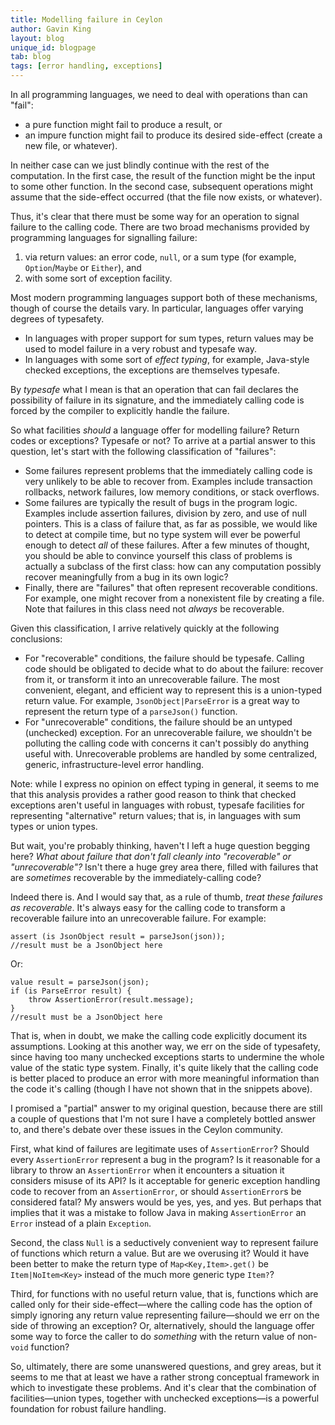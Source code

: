 ```yaml
---
title: Modelling failure in Ceylon
author: Gavin King
layout: blog
unique_id: blogpage
tab: blog
tags: [error handling, exceptions]
---
```


In all programming languages, we need to deal with operations
than can "fail":

- a pure function might fail to produce a result, or
- an impure function might fail to produce its desired 
  side-effect (create a new file, or whatever).

In neither case can we just blindly continue with the rest 
of the computation. In the first case, the result of the
function might be the input to some other function. In the
second case, subsequent operations might assume that the
side-effect occurred (that the file now exists, or whatever).

Thus, it's clear that there must be some way for an operation
to signal failure to the calling code. There are two broad
mechanisms provided by programming languages for signalling 
failure:

1. via return values: an error code, `null`, or a sum 
   type (for example, `Option`/`Maybe` or `Either`), and
2. with some sort of exception facility.

Most modern programming languages support both of these
mechanisms, though of course the details vary. In particular,
languages offer varying degrees of typesafety. 

- In languages with proper support for sum types, return 
  values may be used to model failure in a very robust and 
  typesafe way.
- In languages with some sort of _effect typing_, for example, 
  Java-style checked exceptions, the exceptions are themselves
  typesafe.

By _typesafe_ what I mean is that an operation that can fail
declares the possibility of failure in its signature, and 
the immediately calling code is forced by the compiler to 
explicitly handle the failure.

So what facilities _should_ a language offer for modelling
failure? Return codes or exceptions? Typesafe or not? To
arrive at a partial answer to this question, let's start with
the following classification of "failures":

- Some failures represent problems that the immediately 
  calling code is very unlikely to be able to recover from.
  Examples include transaction rollbacks, network failures,
  low memory conditions, or stack overflows.
- Some failures are typically the result of bugs in the
  program logic. Examples include assertion failures, 
  division by zero, and use of null pointers. This is a 
  class of failure that, as far as possible, we would like 
  to detect at compile time, but no type system will ever be
  powerful enough to detect _all_ of these failures. After a
  few minutes of thought, you should be able to convince 
  yourself this class of problems is actually a subclass of
  the first class: how can any computation possibly recover 
  meaningfully from a bug in its own logic?
- Finally, there are "failures" that often represent 
  recoverable conditions. For example, one might recover 
  from a nonexistent file by creating a file. Note that 
  failures in this class need not _always_ be recoverable.

Given this classification, I arrive relatively quickly at
the following conclusions:

- For "recoverable" conditions, the failure should be typesafe.
  Calling code should be obligated to decide what to do about
  the failure: recover from it, or transform it into an
  unrecoverable failure. The most convenient, elegant, and
  efficient way to represent this is a union-typed return
  value. For example, `JsonObject|ParseError` is a great
  way to represent the return type of a `parseJson()` function.
- For "unrecoverable" conditions, the failure should be an
  untyped (unchecked) exception. For an unrecoverable failure,
  we shouldn't be polluting the calling code with concerns it
  can't possibly do anything useful with. Unrecoverable
  problems are handled by some centralized, generic, 
  infrastructure-level error handling.

 Note: while I express no opinion on effect typing in general,
 it seems to me that this analysis provides a rather good 
 reason to think that checked exceptions aren't useful in
 languages with robust, typesafe facilities for representing
 "alternative" return values; that is, in languages with sum
 types or union types.
 
 But wait, you're probably thinking, haven't I left a huge
 question begging here?  _What about failure that don't fall
 cleanly into "recoverable" or "unrecoverable"?_ Isn't there
 a huge grey area there, filled with failures that are
 _sometimes_ recoverable by the immediately-calling code?
 
 Indeed there is. And I would say that, as a rule of thumb,
 _treat these failures as recoverable_. It's always easy for 
 the calling code to transform a recoverable failure into an
 unrecoverable failure. For example:
 
 <!-- try: -->
    assert (is JsonObject result = parseJson(json));
    //result must be a JsonObject here

Or:

 <!-- try: -->
    value result = parseJson(json);
    if (is ParseError result) {
        throw AssertionError(result.message);
    }
    //result must be a JsonObject here


That is, when in doubt, we make the calling code explicitly 
document its assumptions. Looking at this another way, we
err on the side of typesafety, since having too many unchecked
exceptions starts to undermine the whole value of the static 
type system. Finally, it's quite likely that the calling code
is better placed to produce an error with more meaningful
information than the code it's calling (though I have not
shown that in the snippets above).

I promised a "partial" answer to my original question, because 
there are still a couple of questions that I'm not sure I have
a completely bottled answer to, and there's debate over these
issues in the Ceylon community.

First, what kind of failures are legitimate uses of 
`AssertionError`? Should every `AssertionError` represent a
bug in the program? Is it reasonable for a library to 
throw an `AssertionError` when it encounters a situation it 
considers misuse of its API? Is it acceptable for generic 
exception handling code to recover from an `AssertionError`, 
or should `AssertionError`s be considered fatal? My answers 
would be yes, yes, and yes. But perhaps that implies that it 
was a mistake to follow Java in making `AssertionError` an 
`Error` instead of a plain `Exception`.

Second, the class `Null` is a seductively convenient way to
represent failure of functions which return a value. But are
we overusing it? Would it have been better to make the return
type of `Map<Key,Item>.get()` be `Item|NoItem<Key>` instead 
of the much more generic type `Item?`?

Third, for functions with no useful return value, that is,
functions which are called only for their side-effect&mdash;where
the calling code has the option of simply ignoring any return
value representing failure&mdash;should we err on the side of 
throwing an exception? Or, alternatively, should the language
offer some way to force the caller to do _something_ with the 
return value of non-`void` function?

So, ultimately, there are some unanswered questions, and grey
areas, but it seems to me that at least we have a rather 
strong conceptual framework in which to investigate these 
problems. And it's clear that the combination of 
facilities&mdash;union types, together with unchecked 
exceptions&mdash;is a powerful foundation for robust failure 
handling. 
